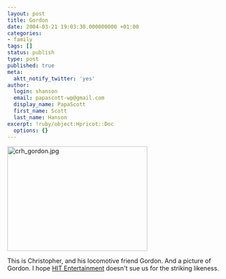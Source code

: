```yaml
---
layout: post
title: Gordon
date: 2004-03-21 19:03:30.000000000 +01:00
categories:
- family
tags: []
status: publish
type: post
published: true
meta:
  aktt_notify_twitter: 'yes'
author:
  login: shanson
  email: papascott-wp@gmail.com
  display_name: PapaScott
  first_name: Scott
  last_name: Hanson
excerpt: !ruby/object:Hpricot::Doc
  options: {}
---
```

<p><img alt="crh_gordon.jpg" src="https://www.papascott.de/wordpress/wp-content/uploads/2004/03/crh_gordon.jpg" width="320" height="240" border="0" /></p>
<p>This is Christopher, and his locomotive friend Gordon. And a picture of Gordon. I hope <a title="~ Thomas and Friends ~" href="http://www.hitentertainment.com/thomasthetankengine/">HIT Entertainment</a> doesn't sue us for the striking likeness.</p>
